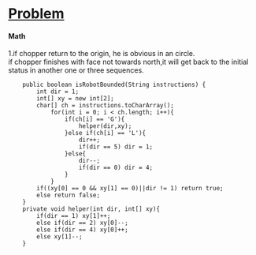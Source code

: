 # [Problem](https://leetcode.com/problems/robot-bounded-in-circle/)

#### Math
1.if chopper return to the origin, he is obvious in an circle.  
if chopper finishes with face not towards north,it will get back to the initial status in another one or three sequences.
````
    public boolean isRobotBounded(String instructions) {
        int dir = 1;
        int[] xy = new int[2];
        char[] ch = instructions.toCharArray();
            for(int i = 0; i < ch.length; i++){
                if(ch[i] == 'G'){
                    helper(dir,xy);
                }else if(ch[i] == 'L'){
                    dir++;
                    if(dir == 5) dir = 1;
                }else{
                    dir--;
                    if(dir == 0) dir = 4;
                }
            }
        if((xy[0] == 0 && xy[1] == 0)||dir != 1) return true;
        else return false;
    }
    private void helper(int dir, int[] xy){
        if(dir == 1) xy[1]++;
        else if(dir == 2) xy[0]--;
        else if(dir == 4) xy[0]++;
        else xy[1]--;
    }
````
